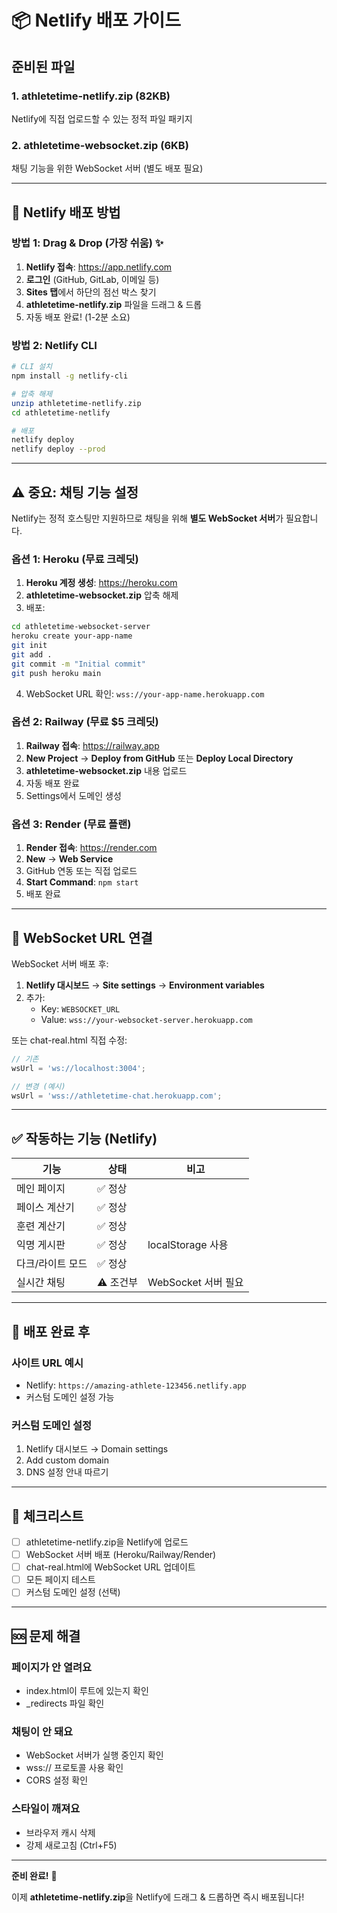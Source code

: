 # 📦 Netlify 배포 가이드

## 준비된 파일

### 1. **athletetime-netlify.zip** (82KB)
Netlify에 직접 업로드할 수 있는 정적 파일 패키지

### 2. **athletetime-websocket.zip** (6KB)
채팅 기능을 위한 WebSocket 서버 (별도 배포 필요)

---

## 🚀 Netlify 배포 방법

### 방법 1: Drag & Drop (가장 쉬움) ✨

1. **Netlify 접속**: https://app.netlify.com
2. **로그인** (GitHub, GitLab, 이메일 등)
3. **Sites 탭**에서 하단의 점선 박스 찾기
4. **athletetime-netlify.zip** 파일을 드래그 & 드롭
5. 자동 배포 완료! (1-2분 소요)

### 방법 2: Netlify CLI

```bash
# CLI 설치
npm install -g netlify-cli

# 압축 해제
unzip athletetime-netlify.zip
cd athletetime-netlify

# 배포
netlify deploy
netlify deploy --prod
```

---

## ⚠️ 중요: 채팅 기능 설정

Netlify는 정적 호스팅만 지원하므로 채팅을 위해 **별도 WebSocket 서버**가 필요합니다.

### 옵션 1: Heroku (무료 크레딧)

1. **Heroku 계정 생성**: https://heroku.com
2. **athletetime-websocket.zip** 압축 해제
3. 배포:
```bash
cd athletetime-websocket-server
heroku create your-app-name
git init
git add .
git commit -m "Initial commit"
git push heroku main
```
4. WebSocket URL 확인: `wss://your-app-name.herokuapp.com`

### 옵션 2: Railway (무료 $5 크레딧)

1. **Railway 접속**: https://railway.app
2. **New Project** → **Deploy from GitHub** 또는 **Deploy Local Directory**
3. **athletetime-websocket.zip** 내용 업로드
4. 자동 배포 완료
5. Settings에서 도메인 생성

### 옵션 3: Render (무료 플랜)

1. **Render 접속**: https://render.com
2. **New** → **Web Service**
3. GitHub 연동 또는 직접 업로드
4. **Start Command**: `npm start`
5. 배포 완료

---

## 🔧 WebSocket URL 연결

WebSocket 서버 배포 후:

1. **Netlify 대시보드** → **Site settings** → **Environment variables**
2. 추가:
   - Key: `WEBSOCKET_URL`
   - Value: `wss://your-websocket-server.herokuapp.com`

또는 chat-real.html 직접 수정:
```javascript
// 기존
wsUrl = 'ws://localhost:3004';

// 변경 (예시)
wsUrl = 'wss://athletetime-chat.herokuapp.com';
```

---

## ✅ 작동하는 기능 (Netlify)

| 기능 | 상태 | 비고 |
|------|------|------|
| 메인 페이지 | ✅ 정상 | |
| 페이스 계산기 | ✅ 정상 | |
| 훈련 계산기 | ✅ 정상 | |
| 익명 게시판 | ✅ 정상 | localStorage 사용 |
| 다크/라이트 모드 | ✅ 정상 | |
| 실시간 채팅 | ⚠️ 조건부 | WebSocket 서버 필요 |

---

## 🌟 배포 완료 후

### 사이트 URL 예시
- Netlify: `https://amazing-athlete-123456.netlify.app`
- 커스텀 도메인 설정 가능

### 커스텀 도메인 설정
1. Netlify 대시보드 → Domain settings
2. Add custom domain
3. DNS 설정 안내 따르기

---

## 📝 체크리스트

- [ ] athletetime-netlify.zip을 Netlify에 업로드
- [ ] WebSocket 서버 배포 (Heroku/Railway/Render)
- [ ] chat-real.html에 WebSocket URL 업데이트
- [ ] 모든 페이지 테스트
- [ ] 커스텀 도메인 설정 (선택)

---

## 🆘 문제 해결

### 페이지가 안 열려요
- index.html이 루트에 있는지 확인
- _redirects 파일 확인

### 채팅이 안 돼요
- WebSocket 서버가 실행 중인지 확인
- wss:// 프로토콜 사용 확인
- CORS 설정 확인

### 스타일이 깨져요
- 브라우저 캐시 삭제
- 강제 새로고침 (Ctrl+F5)

---

**준비 완료!** 🎉

이제 **athletetime-netlify.zip**을 Netlify에 드래그 & 드롭하면 즉시 배포됩니다!